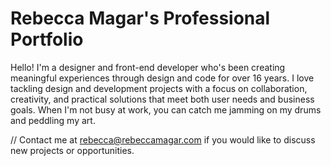 # Rebecca Magar's Professional Portfolio
Hello! I'm a designer and front-end developer who's been creating meaningful experiences through design and code for over 16 years. I love tackling design and development projects with a focus on collaboration, creativity, and practical solutions that meet both user needs and business goals. When I'm not busy at work, you can catch me jamming on my drums and peddling my art.

// Contact me at rebecca@rebeccamagar.com if you would like to discuss new projects or opportunities.